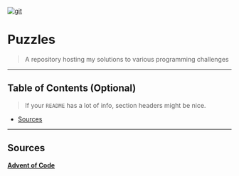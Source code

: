 
<a href="https://github.com/LanHikari22/puzzles"><img src="https://cdn.imgbin.com/23/19/21/imgbin-computer-programming-anime-programming-language-thread-animation-gril-jw4L7FsVGNQDLdePHj8cjC1wC.jpg" title="Anime Coding Puzzles" alt="git"></a>


# Puzzles

> A repository hosting my solutions to various programming challenges

---

## Table of Contents (Optional)

> If your `README` has a lot of info, section headers might be nice.

- [Sources](#sources)


---

## Sources
<a href="https://adventofcode.com/2019/">**Advent of Code**</a>

